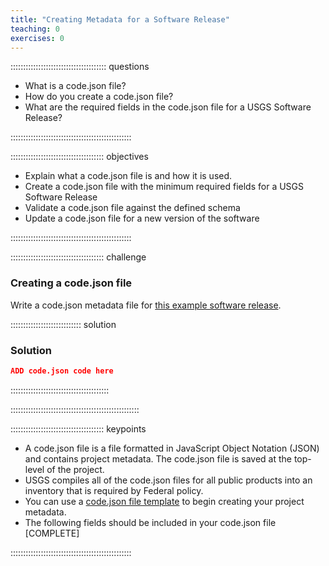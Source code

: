 ```yaml
---
title: "Creating Metadata for a Software Release"
teaching: 0
exercises: 0
---
```


:::::::::::::::::::::::::::::::::::::: questions 

- What is a code.json file?
- How do you create a code.json file?
- What are the required fields in the code.json file for a USGS Software Release?

::::::::::::::::::::::::::::::::::::::::::::::::

::::::::::::::::::::::::::::::::::::: objectives

- Explain what a code.json file is and how it is used.
- Create a code.json file with the minimum required fields for a USGS Software Release
- Validate a code.json file against the defined schema
- Update a code.json file for a new version of the software

::::::::::::::::::::::::::::::::::::::::::::::::


::::::::::::::::::::::::::::::::::::: challenge

### Creating a code.json file

Write a code.json metadata file for [this example software release](https://code.usgs.gov).

:::::::::::::::::::::::::::: solution

### Solution

```json
ADD code.json code here
```

:::::::::::::::::::::::::::::::::::::::

:::::::::::::::::::::::::::::::::::::::::::::::::::


::::::::::::::::::::::::::::::::::::: keypoints

* A code.json file is a file formatted in JavaScript Object Notation (JSON) and contains project metadata. The code.json file is saved at the top-level of the project.
* USGS compiles all of the code.json files for all public products into an inventory that is required by Federal policy.
* You can use a [code.json file template](https://code.chs.usgs.gov/software/software-management/-/raw/main/administrative_templates/code.json) to begin creating your project metadata.
* The following fields should be included in your code.json file [COMPLETE]

::::::::::::::::::::::::::::::::::::::::::::::::


